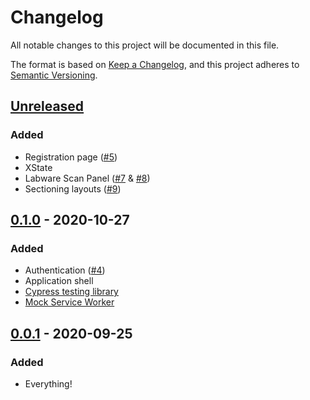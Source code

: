 # Changelog
All notable changes to this project will be documented in this file.

The format is based on [Keep a Changelog](https://keepachangelog.com/en/1.0.0/),
and this project adheres to [Semantic Versioning](https://semver.org/spec/v2.0.0.html).

## [Unreleased]
### Added
 - Registration page ([#5](https://github.com/sanger/stan-client/pull/5))
 - XState
 - Labware Scan Panel ([#7](https://github.com/sanger/stan-client/pull/7) & [#8](https://github.com/sanger/stan-client/pull/8))
 - Sectioning layouts ([#9](https://github.com/sanger/stan-client/pull/9))

## [0.1.0] - 2020-10-27
### Added
- Authentication ([#4](https://github.com/sanger/stan-client/pull/4))
- Application shell
- [Cypress testing library](https://docs.cypress.io/guides/overview/why-cypress.html)
- [Mock Service Worker](https://mswjs.io/docs/)

## [0.0.1] - 2020-09-25
### Added
- Everything!

[Unreleased]: https://github.com/sanger/stan-client/compare/0.1.0...HEAD
[0.1.0]: https://github.com/sanger/stan-client/compare/0.0.1...0.1.0
[0.0.1]: https://github.com/sanger/stan-client/releases/tag/0.0.1
